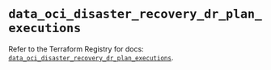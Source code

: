 # `data_oci_disaster_recovery_dr_plan_executions`

Refer to the Terraform Registry for docs: [`data_oci_disaster_recovery_dr_plan_executions`](https://registry.terraform.io/providers/oracle/oci/6.18.0/docs/data-sources/disaster_recovery_dr_plan_executions).
